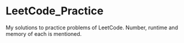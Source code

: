# LeetCode_Practice
My solutions to practice problems of LeetCode. Number, runtime and memory of each is mentioned.
